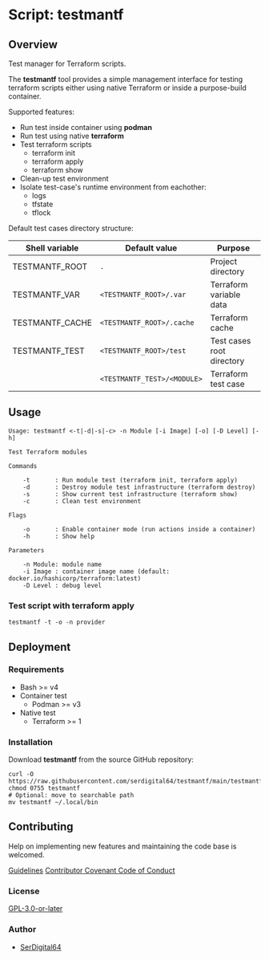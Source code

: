 # Script: testmantf

## Overview

Test manager for Terraform scripts.

The **testmantf** tool provides a simple management interface for testing terraform scripts either using native Terraform or inside a purpose-build container.

Supported features:

- Run test inside container using **podman**
- Run test using native **terraform**
- Test terraform scripts
  - terraform init
  - terraform apply
  - terraform show
- Clean-up test environment
- Isolate test-case's runtime environment from eachother:
  - logs
  - tfstate
  - tflock

Default test cases directory structure:

| Shell variable  | Default value               | Purpose                   |
| --------------- | --------------------------- | ------------------------- |
| TESTMANTF_ROOT  | `.`                         | Project directory         |
| TESTMANTF_VAR   | `<TESTMANTF_ROOT>/.var`     | Terraform variable data   |
| TESTMANTF_CACHE | `<TESTMANTF_ROOT>/.cache`   | Terraform cache           |
| TESTMANTF_TEST  | `<TESTMANTF_ROOT>/test`     | Test cases root directory |
|                 | `<TESTMANTF_TEST>/<MODULE>` | Terraform test case       |

## Usage

```text
Usage: testmantf <-t|-d|-s|-c> -n Module [-i Image] [-o] [-D Level] [-h]

Test Terraform modules

Commands

    -t       : Run module test (terraform init, terraform apply)
    -d       : Destroy module test infrastructure (terraform destroy)
    -s       : Show current test infrastructure (terraform show)
    -c       : Clean test environment

Flags

    -o       : Enable container mode (run actions inside a container)
    -h       : Show help

Parameters

    -n Module: module name
    -i Image : container image name (default: docker.io/hashicorp/terraform:latest)
    -D Level : debug level
```

### Test script with terraform apply

```shell
testmantf -t -o -n provider
```

## Deployment

### Requirements

- Bash >= v4
- Container test
  - Podman >= v3
- Native test
  - Terraform >= 1

### Installation

Download **testmantf** from the source GitHub repository:

```shell
curl -O https://raw.githubusercontent.com/serdigital64/testmantf/main/testmantf
chmod 0755 testmantf
# Optional: move to searchable path
mv testmantf ~/.local/bin
```

## Contributing

Help on implementing new features and maintaining the code base is welcomed.

[Guidelines](CONTRIBUTING.md)
[Contributor Covenant Code of Conduct](CODE_OF_CONDUCT.md)

### License

[GPL-3.0-or-later](https://www.gnu.org/licenses/gpl-3.0.txt)

### Author

- [SerDigital64](https://serdigital64.github.io/)

